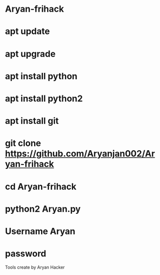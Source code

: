 # Aryan-frihack

# apt update 
# apt upgrade 
# apt install python 
# apt install python2 
# apt install git 
# git clone https://github.com/Aryanjan002/Aryan-frihack
# cd Aryan-frihack
# python2 Aryan.py
# Username Aryan
# password 
Tools create by Aryan Hacker 
